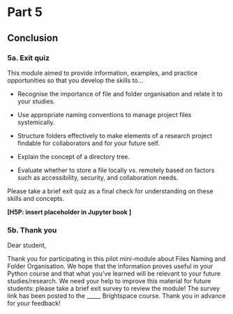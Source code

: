 # Part 5

## Conclusion

### 5a. Exit quiz

This module aimed to provide information, examples, and practice opportunities so that you develop the skills to...

- Recognise the importance of file and folder organisation and relate it to your studies.

- Use appropriate naming conventions to manage project files systemically.

- Structure folders effectively to make elements of a research project findable for collaborators and for your future self.

- Explain the concept of a directory tree.

- Evaluate whether to store a file locally vs. remotely based on factors such as accessibility, security, and collaboration needs.

Please take a brief exit quiz as a final check for understanding on these skills and concepts.

**[H5P: insert placeholder in Jupyter book ]**

### 5b. Thank you

Dear student,

Thank you for participating in this pilot mini-module about Files Naming and Folder Organisation. We hope that the information proves useful in your Python course and that what you’ve learned will be relevant to your future studies/research. We need your help to improve this material for future students: please take a brief exit survey to review the module! The survey link has been posted to the _____ Brightspace course. Thank you in advance for your feedback!
